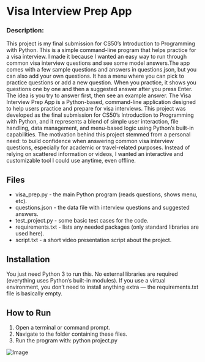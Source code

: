 # Visa Interview Prep App

### Description:

This project is my final submission for CS50’s Introduction to Programming with Python. This is a simple command-line program that helps practice for a visa interview. I made it because I wanted an easy way to run through common visa interview questions and see some model answers.The app comes with a few sample questions and answers in questions.json, but you can also add your own questions. It has a menu where you can pick to practice questions or add a new question. When you practice, it shows you questions one by one and then a suggested answer after you press Enter. The idea is you try to answer first, then see an example answer. The Visa Interview Prep App is a Python-based, command-line application designed to help users practice and prepare for visa interviews. This project was developed as the final submission for CS50’s Introduction to Programming with Python, and it represents a blend of simple user interaction, file handling, data management, and menu-based logic using Python’s built-in capabilities. The motivation behind this project stemmed from a personal need: to build confidence when answering common visa interview questions, especially for academic or travel-related purposes. Instead of relying on scattered information or videos, I wanted an interactive and customizable tool I could use anytime, even offline.

## Files

- visa_prep.py - the main Python program (reads questions, shows menu, etc).
- questions.json - the data file with interview questions and suggested answers.
- test_project.py - some basic test cases for the code.
- requirements.txt - lists any needed packages (only standard libraries are used here).
- script.txt - a short video presentation script about the project.

## Installation

You just need Python 3 to run this. No external libraries are required (everything uses Python’s built-in modules). If you use a virtual environment, you don’t need to install anything extra — the requirements.txt file is basically empty.

## How to Run

1. Open a terminal or command prompt.
2. Navigate to the folder containing these files.
3. Run the program with:
   python project.py
   
![Image](https://github.com/user-attachments/assets/a903598d-92ff-4161-9399-47b6baa8f8b7)
